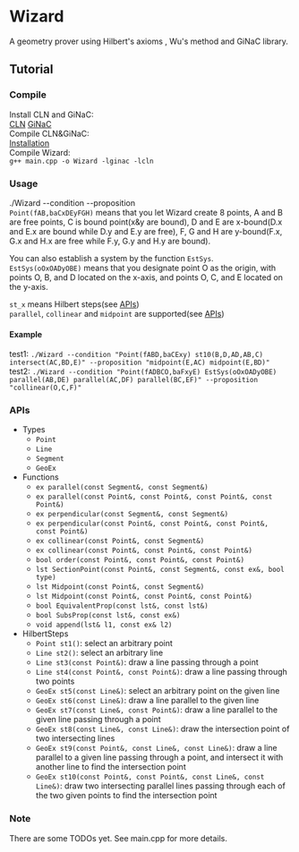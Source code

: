 # Wizard
A geometry prover using Hilbert's axioms , Wu's method and GiNaC library.

## Tutorial
### Compile
Install CLN and GiNaC:  
[CLN](https://www.ginac.de/CLN/) [GiNaC](https://www.ginac.de/Download.html)  
Compile CLN&GiNaC:  
[Installation](https://www.ginac.de/tutorial/#Installation)  
Compile Wizard:  
`g++ main.cpp -o Wizard -lginac -lcln`  

### Usage
./Wizard --condition <condition> --proposition <proposition>  
`Point(fAB,baCxDEyFGH)` means that you let Wizard create 8 points, A and B are free points, C is bound point(x&y are bound), D and E are x-bound(D.x and E.x are bound while D.y and E.y are free), F, G and H are y-bound(F.x, G.x and H.x are free while F.y, G.y and H.y are bound).  

You can also establish a system by the function `EstSys`.  
`EstSys(oOxOADyOBE)` means that you designate point O as the origin, with points O, B, and D located on the x-axis, and points O, C, and E located on the y-axis.  

`st_x` means Hilbert steps(see [APIs](./#APIs))  
`parallel`, `collinear` and `midpoint` are supported(see [APIs](./#APIs))  

#### Example
test1: `./Wizard --condition "Point(fABD,baCExy) st10(B,D,AD,AB,C) intersect(AC,BD,E)" --proposition "midpoint(E,AC) midpoint(E,BD)"`  
test2: `./Wizard --condition "Point(fADBCO,baFxyE) EstSys(oOxOADyOBE) parallel(AB,DE) parallel(AC,DF) parallel(BC,EF)" --proposition "collinear(O,C,F)"`  

### APIs
- Types
	- `Point`  
	- `Line`  
	- `Segment`  
	- `GeoEx`  
- Functions
	- `ex parallel(const Segment&, const Segment&)`  
	- `ex parallel(const Point&, const Point&, const Point&, const Point&)`  
	- `ex perpendicular(const Segment&, const Segment&)`  
	- `ex perpendicular(const Point&, const Point&, const Point&, const Point&)`  
	- `ex collinear(const Point&, const Segment&)`  
	- `ex collinear(const Point&, const Point&, const Point&)`  
	- `bool order(const Point&, const Point&, const Point&)`  
	- `lst SectionPoint(const Point&, const Segment&, const ex&, bool type)`  
	- `lst Midpoint(const Point&, const Segment&)`  
	- `lst Midpoint(const Point&, const Point&, const Point&)`  
	- `bool EquivalentProp(const lst&, const lst&)`  
	- `bool SubsProp(const lst&, const ex&)`  
	- `void append(lst& l1, const ex& l2)`  
- HilbertSteps
	- `Point st1()`: select an arbitrary point  
	- `Line st2()`: select an arbitrary line  
	- `Line st3(const Point&)`: draw a line passing through a point  
	- `Line st4(const Point&, const Point&)`: draw a line passing through two points  
	- `GeoEx st5(const Line&)`: select an arbitrary point on the given line  
	- `GeoEx st6(const Line&)`: draw a line parallel to the given line  
	- `GeoEx st7(const Line&, const Point&)`: draw a line parallel to the given line passing through a point  
	- `GeoEx st8(const Line&, const Line&)`: draw the intersection point of two intersecting lines  
	- `GeoEx st9(const Point&, const Line&, const Line&)`: draw a line parallel to a given line passing through a point, and intersect it with another line to find the intersection point  
	- `GeoEx st10(const Point&, const Point&, const Line&, const Line&)`: draw two intersecting parallel lines passing through each of the two given points to find the intersection point  

### Note
There are some TODOs yet. See main.cpp for more details.  
